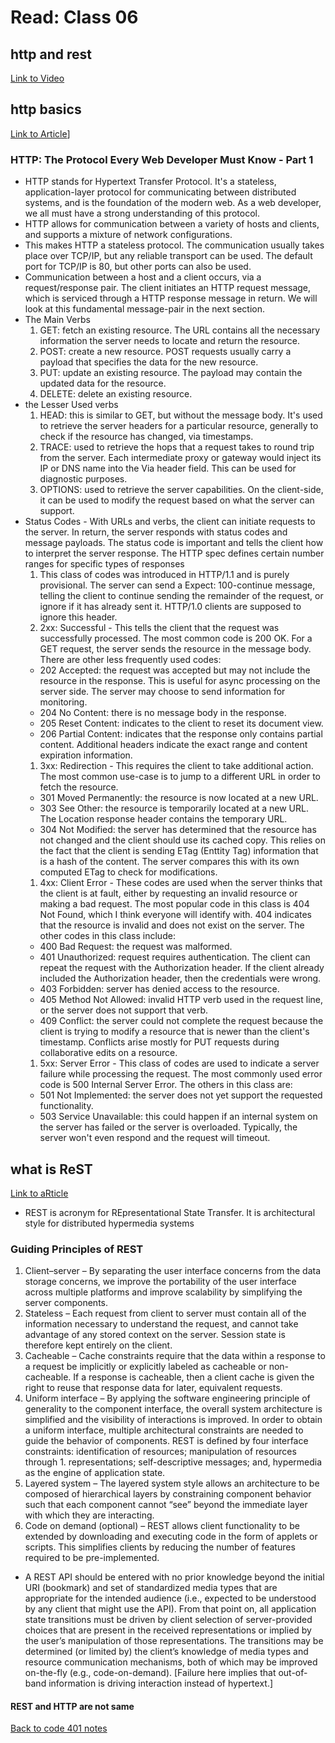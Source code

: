 # Read: Class 06

## http and rest

[Link to Video](https://www.youtube.com/watch?v=Q-BpqyOT3a8&ab_channel=TraversyMedia)

## http basics

[Link to Article](https://code.tutsplus.com/tutorials/http-the-protocol-every-web-developer-must-know-part-1--net-31177)]

### HTTP: The Protocol Every Web Developer Must Know - Part 1

- HTTP stands for Hypertext Transfer Protocol. It's a stateless, application-layer protocol for communicating between distributed systems, and is the foundation of the modern web. As a web developer, we all must have a strong understanding of this protocol.
- HTTP allows for communication between a variety of hosts and clients, and supports a mixture of network configurations.
- This makes HTTP a stateless protocol. The communication usually takes place over TCP/IP, but any reliable transport can be used. The default port for TCP/IP is 80, but other ports can also be used.
- Communication between a host and a client occurs, via a request/response pair. The client initiates an HTTP request message, which is serviced through a HTTP response message in return. We will look at this fundamental message-pair in the next section.
- The Main Verbs
  1. GET: fetch an existing resource. The URL contains all the necessary information the server needs to locate and return the resource.
  1. POST: create a new resource. POST requests usually carry a payload that specifies the data for the new resource.
  1. PUT: update an existing resource. The payload may contain the updated data for the resource.
  1. DELETE: delete an existing resource.
- the Lesser Used verbs
  1. HEAD: this is similar to GET, but without the message body. It's used to retrieve the server headers for a particular resource, generally to check if the resource has changed, via timestamps.
  1. TRACE: used to retrieve the hops that a request takes to round trip from the server. Each intermediate proxy or gateway would inject its IP or DNS name into the Via header field. This can be used for diagnostic purposes.
  1. OPTIONS: used to retrieve the server capabilities. On the client-side, it can be used to modify the request based on what the server can support.
- Status Codes - With URLs and verbs, the client can initiate requests to the server. In return, the server responds with status codes and message payloads. The status code is important and tells the client how to interpret the server response. The HTTP spec defines certain number ranges for specific types of responses
  1. This class of codes was introduced in HTTP/1.1 and is purely provisional. The server can send a Expect: 100-continue message, telling the client to continue sending the remainder of the request, or ignore if it has already sent it. HTTP/1.0 clients are supposed to ignore this header.
  1. 2xx: Successful - This tells the client that the request was successfully processed. The most common code is 200 OK. For a GET request, the server sends the resource in the message body. There are other less frequently used codes:
   - 202 Accepted: the request was accepted but may not include the resource in the response. This is useful for async processing on the server side. The server may choose to send information for monitoring.
   - 204 No Content: there is no message body in the response.
   - 205 Reset Content: indicates to the client to reset its document view.
   - 206 Partial Content: indicates that the response only contains partial content. Additional headers indicate the exact range and content expiration information.
  1. 3xx: Redirection - This requires the client to take additional action. The most common use-case is to jump to a different URL in order to fetch the resource.
    - 301 Moved Permanently: the resource is now located at a new URL.
    - 303 See Other: the resource is temporarily located at a new URL. The Location response header contains the temporary URL.
    - 304 Not Modified: the server has determined that the resource has not changed and the client should use its cached copy. This relies on the fact that the client is sending ETag (Enttity Tag) information that is a hash of the content. The server compares this with its own computed ETag to check for modifications.
  1. 4xx: Client Error - These codes are used when the server thinks that the client is at fault, either by requesting an invalid resource or making a bad request. The most popular code in this class is 404 Not Found, which I think everyone will identify with. 404 indicates that the resource is invalid and does not exist on the server. The other codes in this class include:
    - 400 Bad Request: the request was malformed.
    - 401 Unauthorized: request requires authentication. The client can repeat the request with the Authorization header. If the client already included the Authorization header, then the credentials were wrong.
    - 403 Forbidden: server has denied access to the resource.
    - 405 Method Not Allowed: invalid HTTP verb used in the request line, or the server does not support that verb.
    - 409 Conflict: the server could not complete the request because the client is trying to modify a resource that is newer than the client's timestamp. Conflicts arise mostly for PUT requests during collaborative edits on a resource.
  1. 5xx: Server Error - This class of codes are used to indicate a server failure while processing the request. The most commonly used error code is 500 Internal Server Error. The others in this class are:
    - 501 Not Implemented: the server does not yet support the requested functionality.
    - 503 Service Unavailable: this could happen if an internal system on the server has failed or the server is overloaded. Typically, the server won't even respond and the request will timeout.

## what is ReST
[Link to aRticle](https://restfulapi.net/)

- REST is acronym for REpresentational State Transfer. It is architectural style for distributed hypermedia systems

### Guiding Principles of REST

1. Client–server – By separating the user interface concerns from the data storage concerns, we improve the portability of the user interface across multiple platforms and improve scalability by simplifying the server components.
1. Stateless – Each request from client to server must contain all of the information necessary to understand the request, and cannot take advantage of any stored context on the server. Session state is therefore kept entirely on the client.
1. Cacheable – Cache constraints require that the data within a response to a request be implicitly or explicitly labeled as cacheable or non-cacheable. If a response is cacheable, then a client cache is given the right to reuse that response data for later, equivalent requests.
1. Uniform interface – By applying the software engineering principle of generality to the component interface, the overall system architecture is simplified and the visibility of interactions is improved. In order to obtain a uniform interface, multiple architectural constraints are needed to guide the behavior of components. REST is defined by four interface constraints: identification of resources; manipulation of resources through 1. representations; self-descriptive messages; and, hypermedia as the engine of application state.
1. Layered system – The layered system style allows an architecture to be composed of hierarchical layers by constraining component behavior such that each component cannot “see” beyond the immediate layer with which they are interacting.
1. Code on demand (optional) – REST allows client functionality to be extended by downloading and executing code in the form of applets or scripts. This simplifies clients by reducing the number of features required to be pre-implemented.

- A REST API should be entered with no prior knowledge beyond the initial URI (bookmark) and set of standardized media types that are appropriate for the intended audience (i.e., expected to be understood by any client that might use the API). From that point on, all application state transitions must be driven by client selection of server-provided choices that are present in the received representations or implied by the user’s manipulation of those representations. The transitions may be determined (or limited by) the client’s knowledge of media types and resource communication mechanisms, both of which may be improved on-the-fly (e.g., code-on-demand).
[Failure here implies that out-of-band information is driving interaction instead of hypertext.]

#### REST and HTTP are not same

[Back to code 401 notes](../401-Javascript.md)